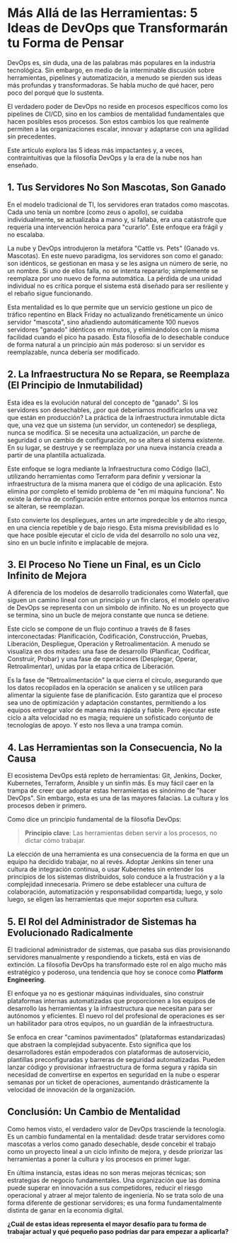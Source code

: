 # Más Allá de las Herramientas: 5 Ideas de DevOps que Transformarán tu Forma de Pensar

DevOps es, sin duda, una de las palabras más populares en la industria tecnológica. Sin embargo, en medio de la interminable discusión sobre herramientas, pipelines y automatización, a menudo se pierden sus ideas más profundas y transformadoras. Se habla mucho de qué hacer, pero poco del porqué que lo sustenta.

El verdadero poder de DevOps no reside en procesos específicos como los pipelines de CI/CD, sino en los cambios de mentalidad fundamentales que hacen posibles esos procesos. Son estos cambios los que realmente permiten a las organizaciones escalar, innovar y adaptarse con una agilidad sin precedentes.

Este artículo explora las 5 ideas más impactantes y, a veces, contraintuitivas que la filosofía DevOps y la era de la nube nos han enseñado.

## 1. Tus Servidores No Son Mascotas, Son Ganado

En el modelo tradicional de TI, los servidores eran tratados como mascotas. Cada uno tenía un nombre (como zeus o apollo), se cuidaba individualmente, se actualizaba a mano y, si fallaba, era una catástrofe que requería una intervención heroica para "curarlo". Este enfoque era frágil y no escalaba.

La nube y DevOps introdujeron la metáfora "Cattle vs. Pets" (Ganado vs. Mascotas). En este nuevo paradigma, los servidores son como el ganado: son idénticos, se gestionan en masa y se les asigna un número de serie, no un nombre. Si uno de ellos falla, no se intenta repararlo; simplemente se reemplaza por uno nuevo de forma automática. La pérdida de una unidad individual no es crítica porque el sistema está diseñado para ser resiliente y el rebaño sigue funcionando. 

Esta mentalidad es lo que permite que un servicio gestione un pico de tráfico repentino en Black Friday no actualizando frenéticamente un único servidor "mascota", sino añadiendo automáticamente 100 nuevos servidores "ganado" idénticos en minutos, y eliminándolos con la misma facilidad cuando el pico ha pasado. Esta filosofía de lo desechable conduce de forma natural a un principio aún más poderoso: si un servidor es reemplazable, nunca debería ser modificado.

## 2. La Infraestructura No se Repara, se Reemplaza (El Principio de Inmutabilidad)

Esta idea es la evolución natural del concepto de "ganado". Si los servidores son desechables, ¿por qué deberíamos modificarlos una vez que están en producción? La práctica de la infraestructura inmutable dicta que, una vez que un sistema (un servidor, un contenedor) se despliega, nunca se modifica. Si se necesita una actualización, un parche de seguridad o un cambio de configuración, no se altera el sistema existente. En su lugar, se destruye y se reemplaza por una nueva instancia creada a partir de una plantilla actualizada.

Este enfoque se logra mediante la Infraestructura como Código (IaC), utilizando herramientas como Terraform para definir y versionar la infraestructura de la misma manera que el código de una aplicación. Esto elimina por completo el temido problema de "en mi máquina funciona". No existe la deriva de configuración entre entornos porque los entornos nunca se alteran, se reemplazan. 

Esto convierte los despliegues, antes un arte impredecible y de alto riesgo, en una ciencia repetible y de bajo riesgo. Esta misma previsibilidad es lo que hace posible ejecutar el ciclo de vida del desarrollo no solo una vez, sino en un bucle infinito e implacable de mejora.

## 3. El Proceso No Tiene un Final, es un Ciclo Infinito de Mejora

A diferencia de los modelos de desarrollo tradicionales como Waterfall, que siguen un camino lineal con un principio y un fin claros, el modelo operativo de DevOps se representa con un símbolo de infinito. No es un proyecto que se termina, sino un bucle de mejora constante que nunca se detiene.

Este ciclo se compone de un flujo continuo a través de 8 fases interconectadas: Planificación, Codificación, Construcción, Pruebas, Liberación, Despliegue, Operación y Retroalimentación. A menudo se visualiza en dos mitades: una fase de desarrollo (Planificar, Codificar, Construir, Probar) y una fase de operaciones (Desplegar, Operar, Retroalimentar), unidas por la etapa crítica de Liberación.

Es la fase de "Retroalimentación" la que cierra el círculo, asegurando que los datos recopilados en la operación se analicen y se utilicen para alimentar la siguiente fase de planificación. Esto garantiza que el proceso sea uno de optimización y adaptación constantes, permitiendo a los equipos entregar valor de manera más rápida y fiable. Pero ejecutar este ciclo a alta velocidad no es magia; requiere un sofisticado conjunto de tecnologías de apoyo. Y esto nos lleva a una trampa común.

## 4. Las Herramientas son la Consecuencia, No la Causa

El ecosistema DevOps está repleto de herramientas: Git, Jenkins, Docker, Kubernetes, Terraform, Ansible y un sinfín más. Es muy fácil caer en la trampa de creer que adoptar estas herramientas es sinónimo de "hacer DevOps". Sin embargo, esta es una de las mayores falacias. La cultura y los procesos deben ir primero.

Como dice un principio fundamental de la filosofía DevOps:

> **Principio clave**: Las herramientas deben servir a los procesos, no dictar cómo trabajar.

La elección de una herramienta es una consecuencia de la forma en que un equipo ha decidido trabajar, no al revés. Adoptar Jenkins sin tener una cultura de integración continua, o usar Kubernetes sin entender los principios de los sistemas distribuidos, solo conduce a la frustración y a la complejidad innecesaria. Primero se debe establecer una cultura de colaboración, automatización y responsabilidad compartida; luego, y solo luego, se eligen las herramientas que mejor soporten esa cultura.

## 5. El Rol del Administrador de Sistemas ha Evolucionado Radicalmente

El tradicional administrador de sistemas, que pasaba sus días provisionando servidores manualmente y respondiendo a tickets, está en vías de extinción. La filosofía DevOps ha transformado este rol en algo mucho más estratégico y poderoso, una tendencia que hoy se conoce como **Platform Engineering**.

El enfoque ya no es gestionar máquinas individuales, sino construir plataformas internas automatizadas que proporcionen a los equipos de desarrollo las herramientas y la infraestructura que necesitan para ser autónomos y eficientes. El nuevo rol del profesional de operaciones es ser un habilitador para otros equipos, no un guardián de la infraestructura. 

Se enfoca en crear "caminos pavimentados" (plataformas estandarizadas) que abstraen la complejidad subyacente. Esto significa que los desarrolladores están empoderados con plataformas de autoservicio, plantillas preconfiguradas y barreras de seguridad automatizadas. Pueden lanzar código y provisionar infraestructura de forma segura y rápida sin necesidad de convertirse en expertos en seguridad en la nube o esperar semanas por un ticket de operaciones, aumentando drásticamente la velocidad de innovación de la organización.

## Conclusión: Un Cambio de Mentalidad

Como hemos visto, el verdadero valor de DevOps trasciende la tecnología. Es un cambio fundamental en la mentalidad: desde tratar servidores como mascotas a verlos como ganado desechable, desde concebir el trabajo como un proyecto lineal a un ciclo infinito de mejora, y desde priorizar las herramientas a poner la cultura y los procesos en primer lugar.

En última instancia, estas ideas no son meras mejoras técnicas; son estrategias de negocio fundamentales. Una organización que las domina puede superar en innovación a sus competidores, reducir el riesgo operacional y atraer al mejor talento de ingeniería. No se trata solo de una forma diferente de gestionar servidores; es una forma fundamentalmente distinta de ganar en la economía digital.

**¿Cuál de estas ideas representa el mayor desafío para tu forma de trabajar actual y qué pequeño paso podrías dar para empezar a aplicarla?**